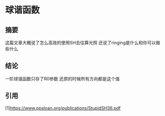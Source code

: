 # 球谐函数
## 摘要
这篇文章大概说了怎么高效的使用SH去估算光照 还说了ringing是什么和你可以做些什么

## 结论
一阶球谐函数只存了R0参数 还原的时候所有方向都是这个值


## 引用
[1]https://www.ppsloan.org/publications/StupidSH36.pdf